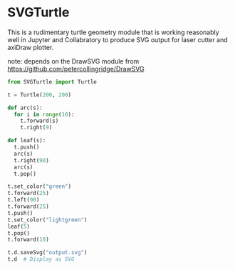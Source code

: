 # SVGTurtle
This is a rudimentary turtle geometry module that is working reasonably well in Jupyter and
Collabratory to produce SVG output for laser cutter and axiDraw plotter.

note: depends on the DrawSVG module from https://github.com/petercollingridge/DrawSVG

```python
from SVGTurtle import Turtle

t = Turtle(200, 200)

def arc(s):
  for i in range(10):
    t.forward(s)
    t.right(9)

def leaf(s):
  t.push()
  arc(s)
  t.right(90)
  arc(s)
  t.pop()

t.set_color("green")
t.forward(25)
t.left(90)
t.forward(25)
t.push()
t.set_color("lightgreen")
leaf(5)
t.pop()
t.forward(10)

t.d.saveSvg("output.svg")
t.d  # Display as SVG
```
